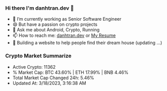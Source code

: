 ### Hi there I'm danhtran.dev 👋

- 🔭 I’m currently working as Senior Software Engineer
- 😄 But have a passion on crypto projects
- 💬 Ask me about Android, Crypto, Running 
- 📫 How to reach me: <a href="https://danhtran.dev" target="_blank">danhtran.dev</a> or <a href="Dan-Resume.pdf" target="_blank">My Resume</a>
- 🌱 Building a website to help people find their dream house (updating ...)

### Crypto Market Summarize
- Active Crypto: 11362
- % Market Cap: BTC 43.60% | ETH 17.99% | BNB 4.46%
- Total Market Cap Changed 24h: 5.46%
- Updated At: 3/18/2023, 3:16:38 AM
